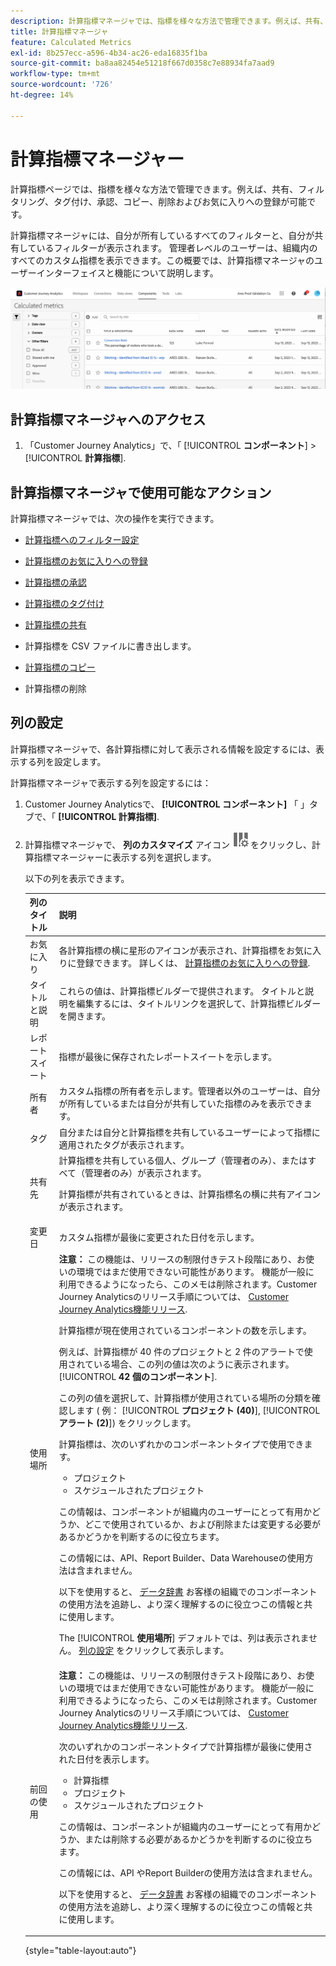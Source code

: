 ```yaml
---
description: 計算指標マネージャでは、指標を様々な方法で管理できます。例えば、共有、フィルタリング、タグ付け、承認、コピー、削除およびお気に入りへの登録が可能です。
title: 計算指標マネージャ
feature: Calculated Metrics
exl-id: 8b257ecc-a596-4b34-ac26-eda16835f1ba
source-git-commit: ba8aa82454e51218f667d0358c7e88934fa7aad9
workflow-type: tm+mt
source-wordcount: '726'
ht-degree: 14%

---
```


# 計算指標マネージャー

計算指標ページでは、指標を様々な方法で管理できます。例えば、共有、フィルタリング、タグ付け、承認、コピー、削除およびお気に入りへの登録が可能です。

計算指標マネージャには、自分が所有しているすべてのフィルターと、自分が共有しているフィルターが表示されます。 管理者レベルのユーザーは、組織内のすべてのカスタム指標を表示できます。この概要では、計算指標マネージャのユーザーインターフェイスと機能について説明します。

![](assets/calc-metric-manager.png)

## 計算指標マネージャへのアクセス

1. 「Customer Journey Analytics」で、「 [!UICONTROL **コンポーネント**] > [!UICONTROL **計算指標**].

## 計算指標マネージャで使用可能なアクション

計算指標マネージャでは、次の操作を実行できます。

* [計算指標へのフィルター設定](/help/components/calc-metrics/cm-workflow/cm-filter.md)

* [計算指標のお気に入りへの登録](/help/components/calc-metrics/cm-workflow/cm-favorite.md)

* [計算指標の承認](/help/components/calc-metrics/cm-workflow/cm-approving.md)

* [計算指標のタグ付け](/help/components/calc-metrics/cm-workflow/cm-tagging.md)

* [計算指標の共有](/help/components/calc-metrics/cm-workflow/cm-sharing.md)

* 計算指標を CSV ファイルに書き出します。

* [計算指標のコピー](/help/components/calc-metrics/cm-workflow/cm-copy.md)

* 計算指標の削除

## 列の設定

計算指標マネージャで、各計算指標に対して表示される情報を設定するには、表示する列を設定します。

計算指標マネージャで表示する列を設定するには：

1. Customer Journey Analyticsで、 **[!UICONTROL コンポーネント]** 「 」タブで、「 **[!UICONTROL 計算指標]**.

1. 計算指標マネージャで、 **列のカスタマイズ** アイコン ![列をカスタマイズアイコン](assets/customize-columns-icon.png)をクリックし、計算指標マネージャーに表示する列を選択します。

   以下の列を表示できます。

   | 列のタイトル | 説明 |
   |---|---|
   | お気に入り | 各計算指標の横に星形のアイコンが表示され、計算指標をお気に入りに登録できます。 詳しくは、 [計算指標のお気に入りへの登録](/help/components/calc-metrics/cm-workflow/cm-favorite.md). |
   | タイトルと説明 | これらの値は、計算指標ビルダーで提供されます。 タイトルと説明を編集するには、タイトルリンクを選択して、計算指標ビルダーを開きます。 |
   | レポートスイート | 指標が最後に保存されたレポートスイートを示します。 |
   | 所有者 | カスタム指標の所有者を示します。管理者以外のユーザーは、自分が所有しているまたは自分が共有していた指標のみを表示できます。 |
   | タグ | 自分または自分と計算指標を共有しているユーザーによって指標に適用されたタグが表示されます。 |
   | 共有先 | 計算指標を共有している個人、グループ（管理者のみ）、またはすべて（管理者のみ）が表示されます。 <p>計算指標が共有されているときは、計算指標名の横に共有アイコンが表示されます。</p> |
   | 変更日 | カスタム指標が最後に変更された日付を示します。 |
   | 使用場所 | **注意：** この機能は、リリースの制限付きテスト段階にあり、お使いの環境ではまだ使用できない可能性があります。 機能が一般に利用できるようになったら、このメモは削除されます。Customer Journey Analyticsのリリース手順については、 [Customer Journey Analytics機能リリース](/help/release-notes/releases.md).<p>計算指標が現在使用されているコンポーネントの数を示します。 <p>例えば、計算指標が 40 件のプロジェクトと 2 件のアラートで使用されている場合、この列の値は次のように表示されます。 [!UICONTROL **42 個のコンポーネント**].</p> <p>この列の値を選択して、計算指標が使用されている場所の分類を確認します ( 例： [!UICONTROL **プロジェクト (40)**], [!UICONTROL **アラート (2)**]) をクリックします。</p><p>計算指標は、次のいずれかのコンポーネントタイプで使用できます。</p> <ul><li>プロジェクト</li><li>スケジュールされたプロジェクト</li></ul><p>この情報は、コンポーネントが組織内のユーザーにとって有用かどうか、どこで使用されているか、および削除または変更する必要があるかどうかを判断するのに役立ちます。</p><p>この情報には、API、Report Builder、Data Warehouseの使用方法は含まれません。</p><p>以下を使用すると、 [データ辞書](/help/components/data-dictionary/data-dictionary-overview.md) お客様の組織でのコンポーネントの使用方法を追跡し、より深く理解するのに役立つこの情報と共に使用します。</p><p>The [!UICONTROL **使用場所**] デフォルトでは、列は表示されません。 [列の設定](#configure-columns) をクリックして表示します。</p> |
   | 前回の使用 | **注意：** この機能は、リリースの制限付きテスト段階にあり、お使いの環境ではまだ使用できない可能性があります。 機能が一般に利用できるようになったら、このメモは削除されます。Customer Journey Analyticsのリリース手順については、 [Customer Journey Analytics機能リリース](/help/release-notes/releases.md).<p>次のいずれかのコンポーネントタイプで計算指標が最後に使用された日付を表示します。</p> <ul><li>計算指標</li><li>プロジェクト</li><li>スケジュールされたプロジェクト</li></ul> <p>この情報は、コンポーネントが組織内のユーザーにとって有用かどうか、または削除する必要があるかどうかを判断するのに役立ちます。</p><p>この情報には、API やReport Builderの使用方法は含まれません。</p><p>以下を使用すると、 [データ辞書](/help/components/data-dictionary/data-dictionary-overview.md) お客様の組織でのコンポーネントの使用方法を追跡し、より深く理解するのに役立つこの情報と共に使用します。 |

   {style="table-layout:auto"}
